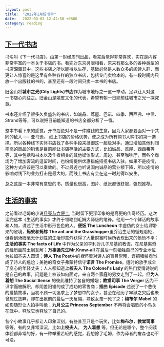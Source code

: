```yaml
---
layout: post
title:  "2022年2月份书单"
date:   2022-03-02 12:42:50 +0800
category: reading
---
```


## [下一代书店](https://book.douban.com/subject/30288946/)

书名叫《下一代书店》，由第一财经周刊出品，看完后觉得非常喜欢，实在是内容非常丰富的一本关于书店的书。看完对东京另眼相看，原来有那么多的各种类型的书店深藏其中。这些书店之所以能得以生存，基础必然是人数众多的阅读人群，而更让人惊喜的是这里有各种各样的独立书店，包括专门卖绘本的，有一段时间内只放一个出版社的书的，甚至还有一段时间只卖一本书的书店。

旧金山将**城市之光(City Lights)书店**作为城市地标之一这一举动，足以让人对这一书店心向往之。旧金山是嬉皮文化的代表，希望有朝一日能前往城市之光一探究竟。

书本还介绍了很多久负盛名的书店，如诚品、茑屋、巴诺、四季、西西弗、中信、Strand等等，可以说把目前能知道的书店全都分析了一番。

整本书看下来的感觉，开书店绝对不是一件赚钱的生意，因为大家都要面对一个共同的敌人 —- 亚马逊。 线上书店的价格优势，使之成为所有购书人购书的第一选择。所以各种线下实体书店找了各种手段来抵御这一超级对手。通过增加其他利润率高的商品的销售是目前能让书店存活的主要方式，比如诚品、茑屋、西西弗等等，其中包括和书本以及作者相关的其他媒体形式、周边、甚至咖啡厅，而各个商场为了增加客流的逗留时间，也纷纷提供优惠措施招揽书店入驻。如果不是疫情，这种方式应该是可以奏效的。不过最近也听说国内诚品的营业额下降，所以疫情的影响对线下的业务打击是最大的，而线上书店有会在这一时刻得以安生。

总之这是一本非常有意思的书，质量也很高，图片、纸张都很舒服，强烈推荐。

## [生活的事实](https://book.douban.com/subject/26935080/)

之前看过毛姆的小说[月亮与六便士](https://book.douban.com/subject/4123116/), 当时留下更深印象的是高更的传奇经历。这次读完这本《生活的事实》才终于领略到毛姆大师级的笔锋。他用一个个鲜活的故事和人物，讲述了生活中形形色色的人。**便饭 The Luncheon** 中虚伪的女士给*我*带来的窘境，**蚂蚁和蚂蚱 The ant and the Grasshopper**里乔治生活的循规蹈矩，但看到汤姆毫无计划性的生活却意外获得了大量财富时候所表现出来的愤愤不平；**生活的事实 The facts of Life** 中作为父亲的亨利对儿子尼基的教诲，在尼基离奇的经历面前土崩瓦解；**万事通先生Mr.Know-all** 在最后一刻牺牲自己的专业地位为拉姆齐夫人圆谎；**诗人 The Poet**中的*我*怀着对诗人的盲目崇拜，误把猪鬃商当成了诗人的尴尬；美艳的奇女子弗蒙特信守**诺言 The Promise**，适时的放手成全了变心的年轻丈夫；人人都知道**上校夫人 The Colonel's Lady** 的热门爱情诗说的是自己的故事，问题是上校该如何面对。来自两个家庭的男女走到了一起，但**为人着想 The Social Sense** 的彼此维持了各自的婚姻；**教堂司事 The Verger** 因为不识字而被解职，却阴差阳错的成了成功的零售商；**插曲 Episode** 述说了一个悲伤的爱情故事，当初不顾一切追求上了梦想中的女子，甚至在经历了牢狱之灾后也未曾想过放弃，却在出狱前的最后一天反悔，导致女孩一死了之；**梅布尔 Mabel** 的如影随形让人拍手叫绝；**九月公主 Princess September** 不再将会唱歌的小鸟关在笼中，释放它也释放了自己的。

各个小故事几乎都让人印象深刻，有些甚至只是个玩笑，比如**梅布尔**，**教堂司事** 等等，有的又非常深沉，比如**上校夫人**， **为人着想** 等。但无论是哪个，整个阅读体验都非常的好，有一种举重若轻的感觉，我想除了毛姆，作为译者的詹森也功不可没。
